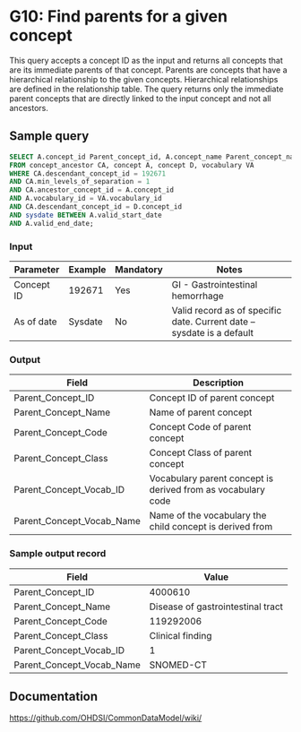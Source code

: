 # G10: Find parents for a given concept

This query accepts a concept ID as the input and returns all concepts that are its immediate parents of that concept. Parents are concepts that have a hierarchical relationship to the given concepts. Hierarchical relationships are defined in the relationship table.
The query returns only the immediate parent concepts that are directly linked to the input concept and not all ancestors.

## Sample query
```sql
SELECT A.concept_id Parent_concept_id, A.concept_name Parent_concept_name, A.concept_code Parent_concept_code, A.concept_class_id Parent_concept_class_id, A.vocabulary_id Parent_concept_vocab_ID, VA.vocabulary_name Parent_concept_vocab_name
FROM concept_ancestor CA, concept A, concept D, vocabulary VA
WHERE CA.descendant_concept_id = 192671
AND CA.min_levels_of_separation = 1
AND CA.ancestor_concept_id = A.concept_id
AND A.vocabulary_id = VA.vocabulary_id
AND CA.descendant_concept_id = D.concept_id
AND sysdate BETWEEN A.valid_start_date
AND A.valid_end_date;
```

### Input

|  Parameter |  Example |  Mandatory |  Notes |
| --- | --- | --- | --- |
|  Concept ID |  192671 |  Yes | GI - Gastrointestinal hemorrhage |
|  As of date |  Sysdate |  No | Valid record as of specific date. Current date – sysdate is a default |

### Output

|  Field |  Description |
| --- | --- |
|  Parent_Concept_ID |  Concept ID of parent concept |
|  Parent_Concept_Name |  Name of parent concept |
|  Parent_Concept_Code |  Concept Code of parent concept |
|  Parent_Concept_Class |  Concept Class of parent concept |
|  Parent_Concept_Vocab_ID |  Vocabulary parent concept is derived from as vocabulary code |
|  Parent_Concept_Vocab_Name |  Name of the vocabulary the child concept is derived from |

### Sample output record

|  Field |  Value |
| --- | --- |
|  Parent_Concept_ID |  4000610 |
|  Parent_Concept_Name |  Disease of gastrointestinal tract |
|  Parent_Concept_Code |  119292006 |
|  Parent_Concept_Class |  Clinical finding |
|  Parent_Concept_Vocab_ID |  1 |
|  Parent_Concept_Vocab_Name |  SNOMED-CT |

## Documentation
https://github.com/OHDSI/CommonDataModel/wiki/
